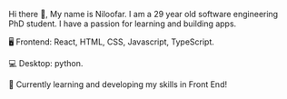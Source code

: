 Hi there 👋,
My name is Niloofar. I am a 29 year old software engineering PhD student. I have a passion for learning and building apps.

🖥️ Frontend: React, HTML, CSS, Javascript, TypeScript.

💻 Desktop:  python.

📝 Currently learning and developing my skills in Front End!
